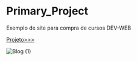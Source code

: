 # Primary_Project
 Exemplo de site para compra de cursos DEV-WEB

 [Projeto>>>](https://dug1914.github.io/Blog_Dev_Web/)

 ![Blog (1)](https://github.com/DUG1914/Primary_Project/assets/112041088/3dc77eab-b036-47d4-a626-23715fa46dd2)

